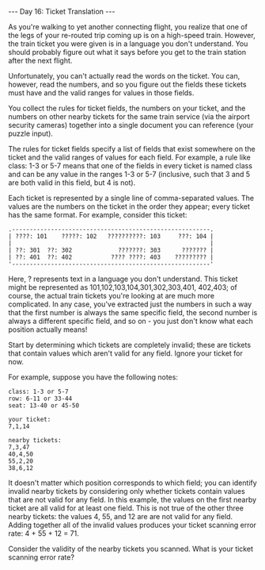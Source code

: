 --- Day 16: Ticket Translation ---

As you're walking to yet another connecting flight, you realize that one of the legs of your re-routed trip coming up is on a 
high-speed train. However, the train ticket you were given is in a language you don't understand. You should probably figure out 
what it says before you get to the train station after the next flight.

Unfortunately, you can't actually read the words on the ticket. You can, however, read the numbers, and so you figure out the 
fields these tickets must have and the valid ranges for values in those fields.

You collect the rules for ticket fields, the numbers on your ticket, and the numbers on other nearby tickets for the same train 
service (via the airport security cameras) together into a single document you can reference (your puzzle input).

The rules for ticket fields specify a list of fields that exist somewhere on the ticket and the valid ranges of values for each 
field. For example, a rule like class: 1-3 or 5-7 means that one of the fields in every ticket is named class and can be any value 
in the ranges 1-3 or 5-7 (inclusive, such that 3 and 5 are both valid in this field, but 4 is not).

Each ticket is represented by a single line of comma-separated values. The values are the numbers on the ticket in the order they 
appear; every ticket has the same format. For example, consider this ticket:
```
.--------------------------------------------------------.
| ????: 101    ?????: 102   ??????????: 103     ???: 104 |
|                                                        |
| ??: 301  ??: 302             ???????: 303      ??????? |
| ??: 401  ??: 402           ???? ????: 403    ????????? |
'--------------------------------------------------------'
```
Here, ? represents text in a language you don't understand. This ticket might be represented as 101,102,103,104,301,302,303,401,
402,403; of course, the actual train tickets you're looking at are much more complicated. In any case, you've extracted just the 
numbers in such a way that the first number is always the same specific field, the second number is always a different specific 
field, and so on - you just don't know what each position actually means!

Start by determining which tickets are completely invalid; these are tickets that contain values which aren't valid for any field. 
Ignore your ticket for now.

For example, suppose you have the following notes:
```
class: 1-3 or 5-7
row: 6-11 or 33-44
seat: 13-40 or 45-50

your ticket:
7,1,14

nearby tickets:
7,3,47
40,4,50
55,2,20
38,6,12
```
It doesn't matter which position corresponds to which field; you can identify invalid nearby tickets by considering only whether 
tickets contain values that are not valid for any field. In this example, the values on the first nearby ticket are all valid for 
at least one field. This is not true of the other three nearby tickets: the values 4, 55, and 12 are are not valid for any field. 
Adding together all of the invalid values produces your ticket scanning error rate: 4 + 55 + 12 = 71.

Consider the validity of the nearby tickets you scanned. What is your ticket scanning error rate?
